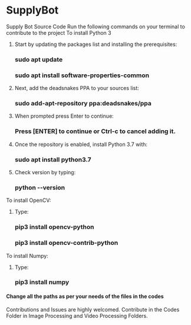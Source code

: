 # SupplyBot
Supply Bot Source Code
Run the following commands on your terminal to contribute to the project
To install Python 3
1. Start by updating the packages list and installing the prerequisites:
   ### sudo apt update
   ### sudo apt install software-properties-common
2. Next, add the deadsnakes PPA to your sources list:
   ### sudo add-apt-repository ppa:deadsnakes/ppa
3. When prompted press Enter to continue:
   ### Press [ENTER] to continue or Ctrl-c to cancel adding it.
4. Once the repository is enabled, install Python 3.7 with:
   ### sudo apt install python3.7
5. Check version by typing:
   ### python --version

To install OpenCV:
1. Type:
   ### pip3 install opencv-python
   ### pip3 install opencv-contrib-python

To install Numpy:
1. Type:
   ### pip3 install numpy

#### Change all the paths as per your needs of the files in the codes

Contributions and Issues are highly welcomed. 
Contribute in the Codes Folder in Image Processing and Video Processing Folders. 

